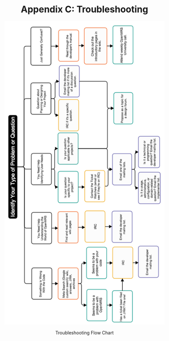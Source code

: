 <center><h1>Appendix C: Troubleshooting </h1>

![Troubleshooting Flow Chart](troubleshootingflowchart.png)
<center>Troubleshooting Flow Chart